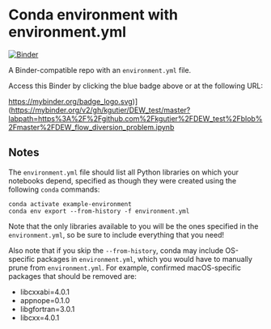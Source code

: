 # Conda environment with environment.yml

[![Binder](https://mybinder.org/badge_logo.svg)](https://mybinder.org/v2/gh/kgutier/DEW_test/master?labpath=https%3A%2F%2Fgithub.com%2Fkgutier%2FDEW_test%2Fblob%2Fmaster%2FDEW_flow_diversion_problem.ipynb)

A Binder-compatible repo with an `environment.yml` file.

Access this Binder by clicking the blue badge above or at the following URL:

https://mybinder.org/badge_logo.svg)](https://mybinder.org/v2/gh/kgutier/DEW_test/master?labpath=https%3A%2F%2Fgithub.com%2Fkgutier%2FDEW_test%2Fblob%2Fmaster%2FDEW_flow_diversion_problem.ipynb

## Notes
The `environment.yml` file should list all Python libraries on which your notebooks
depend, specified as though they were created using the following `conda` commands:

```
conda activate example-environment
conda env export --from-history -f environment.yml
```

Note that the only libraries available to you will be the ones specified in
the `environment.yml`, so be sure to include everything that you need! 

Also note that if you skip the `--from-history`, conda may include OS-specific
packages in `environment.yml`, which you would have to manually prune from
`environment.yml`.  For example, confirmed macOS-specific packages that should
be removed are:

* libcxxabi=4.0.1
* appnope=0.1.0
* libgfortran=3.0.1
* libcxx=4.0.1
